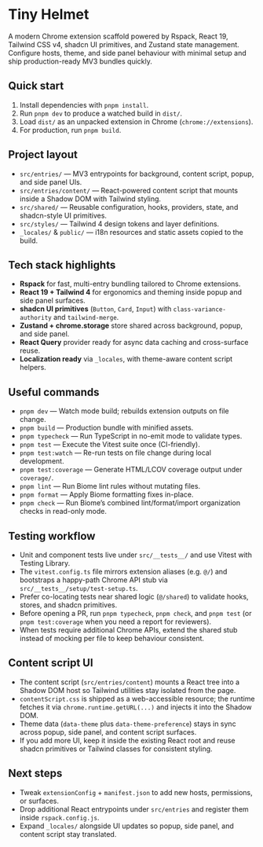 # Tiny Helmet

A modern Chrome extension scaffold powered by Rspack, React 19, Tailwind CSS v4, shadcn UI primitives, and Zustand state management. Configure hosts, theme, and side panel behaviour with minimal setup and ship production-ready MV3 bundles quickly.

## Quick start

1. Install dependencies with `pnpm install`.
2. Run `pnpm dev` to produce a watched build in `dist/`.
3. Load `dist/` as an unpacked extension in Chrome (`chrome://extensions`).
4. For production, run `pnpm build`.

## Project layout

- `src/entries/` — MV3 entrypoints for background, content script, popup, and side panel UIs.
- `src/entries/content/` — React-powered content script that mounts inside a Shadow DOM with Tailwind styling.
- `src/shared/` — Reusable configuration, hooks, providers, state, and shadcn-style UI primitives.
- `src/styles/` — Tailwind 4 design tokens and layer definitions.
- `_locales/` & `public/` — i18n resources and static assets copied to the build.

## Tech stack highlights

- **Rspack** for fast, multi-entry bundling tailored to Chrome extensions.
- **React 19 + Tailwind 4** for ergonomics and theming inside popup and side panel surfaces.
- **shadcn UI primitives** (`Button`, `Card`, `Input`) with `class-variance-authority` and `tailwind-merge`.
- **Zustand + chrome.storage** store shared across background, popup, and side panel.
- **React Query** provider ready for async data caching and cross-surface reuse.
- **Localization ready** via `_locales`, with theme-aware content script helpers.

## Useful commands

- `pnpm dev` — Watch mode build; rebuilds extension outputs on file change.
- `pnpm build` — Production bundle with minified assets.
- `pnpm typecheck` — Run TypeScript in no-emit mode to validate types.
- `pnpm test` — Execute the Vitest suite once (CI-friendly).
- `pnpm test:watch` — Re-run tests on file change during local development.
- `pnpm test:coverage` — Generate HTML/LCOV coverage output under `coverage/`.
- `pnpm lint` — Run Biome lint rules without mutating files.
- `pnpm format` — Apply Biome formatting fixes in-place.
- `pnpm check` — Run Biome’s combined lint/format/import organization checks in read-only mode.

## Testing workflow

- Unit and component tests live under `src/__tests__/` and use Vitest with Testing Library.
- The `vitest.config.ts` file mirrors extension aliases (e.g. `@/`) and bootstraps a happy-path Chrome API stub via `src/__tests__/setup/test-setup.ts`.
- Prefer co-locating tests near shared logic (`@/shared`) to validate hooks, stores, and shadcn primitives.
- Before opening a PR, run `pnpm typecheck`, `pnpm check`, and `pnpm test` (or `pnpm test:coverage` when you need a report for reviewers).
- When tests require additional Chrome APIs, extend the shared stub instead of mocking per file to keep behaviour consistent.

## Content script UI

- The content script (`src/entries/content`) mounts a React tree into a Shadow DOM host so Tailwind utilities stay isolated from the page.
- `contentScript.css` is shipped as a web-accessible resource; the runtime fetches it via `chrome.runtime.getURL(...)` and injects it into the Shadow DOM.
- Theme data (`data-theme` plus `data-theme-preference`) stays in sync across popup, side panel, and content script surfaces.
- If you add more UI, keep it inside the existing React root and reuse shadcn primitives or Tailwind classes for consistent styling.

## Next steps

- Tweak `extensionConfig` + `manifest.json` to add new hosts, permissions, or surfaces.
- Drop additional React entrypoints under `src/entries` and register them inside `rspack.config.js`.
- Expand `_locales/` alongside UI updates so popup, side panel, and content script stay translated.
